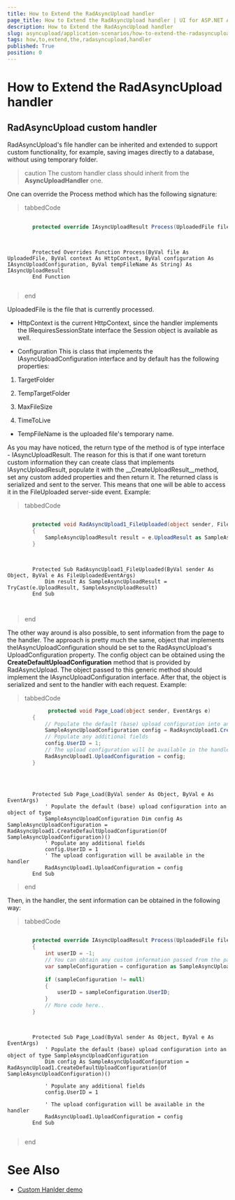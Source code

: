 ```yaml
---
title: How to Extend the RadAsyncUpload handler
page_title: How to Extend the RadAsyncUpload handler | UI for ASP.NET AJAX Documentation
description: How to Extend the RadAsyncUpload handler
slug: asyncupload/application-scenarios/how-to-extend-the-radasyncupload-handler
tags: how,to,extend,the,radasyncupload,handler
published: True
position: 0
---
```


# How to Extend the RadAsyncUpload handler



## RadAsyncUpload custom handler



RadAsyncUpload's file handler can be inherited and extended to support custom functionality, for example, saving images directly to a database, without using temporary folder.

>caution The custom handler class should inherit from the __AsyncUploadHandler__ one.
>


One can override the Process method which has the following signature:

>tabbedCode

````C#
	     
		protected override IAsyncUploadResult Process(UploadedFile file, HttpContext context, IAsyncUploadConfiguration configuration, string tempFileName)
				
````



````VB.NET
	
	    Protected Overrides Function Process(ByVal file As UploadedFile, ByVal context As HttpContext, ByVal configuration As IAsyncUploadConfiguration, ByVal tempFileName As String) As IAsyncUploadResult
	    End Function
	
````


>end

UploadedFile is the file that is currently processed.

* HttpContext is the current HttpContext, since the handler implements the IRequiresSessionState interface the Session object is available as well.

* Configuration This is class that implements the IAsyncUploadConfiguration interface and by default has the following properties:

1. TargetFolder

1. TempTargetFolder

1. MaxFileSize

1. TimeToLive

* TempFileName is the uploaded file's temporary name.

As you may have noticed, the return type of the method is of type interface - IAsyncUploadResult. The reason for this is that if one want toreturn custom information they can create class that implements IAsyncUploadResult, populate it with the __CreateUploadResult<T>__method, set any custom added properties and then return it. The returned class is serialized and sent to the server. This means that one will be able to access it in the FileUploaded server-side event. Example:

>tabbedCode

````C#
	     
		protected void RadAsyncUpload1_FileUploaded(object sender, FileUploadedEventArgs e)
		{   
			SampleAsyncUploadResult result = e.UploadResult as SampleAsyncUploadResult;
		} 
				
````



````VB.NET
	
	    Protected Sub RadAsyncUpload1_FileUploaded(ByVal sender As Object, ByVal e As FileUploadedEventArgs)
	        Dim result As SampleAsyncUploadResult = TryCast(e.UploadResult, SampleAsyncUploadResult)
	    End Sub
	
	
````


>end

The other way around is also possible, to sent information from the page to the handler. The approach is pretty much the same, object that implements theIAsyncUploadConfiguration should be set to the RadAsyncUpload's UploadConfiguration property. The config object can be obtained using the __CreateDefaultUploadConfiguration<T>__ method that is provided by RadAsyncUpload. The object passed to this generic method should implement the IAsyncUploadConfiguration interface. After that, the object is serialized and sent to the handler with each request. Example:



>tabbedCode

````C#
	         protected void Page_Load(object sender, EventArgs e) 
	    {
	        // Populate the default (base) upload configuration into an object of type SampleAsyncUploadConfiguration      
	        SampleAsyncUploadConfiguration config = RadAsyncUpload1.CreateDefaultUploadConfiguration<SampleAsyncUploadConfiguration>(); 
	        // Populate any additional fields      
	        config.UserID = 1;
	        // The upload configuration will be available in the handler      
	        RadAsyncUpload1.UploadConfiguration = config;
	    }
				
````



````VB.NET
	
	
	    Protected Sub Page_Load(ByVal sender As Object, ByVal e As EventArgs)
	        ' Populate the default (base) upload configuration into an object of type 
	        SampleAsyncUploadConfiguration Dim config As SampleAsyncUploadConfiguration = RadAsyncUpload1.CreateDefaultUploadConfiguration(Of SampleAsyncUploadConfiguration)()
	        ' Populate any additional fields 
	        config.UserID = 1
	        ' The upload configuration will be available in the handler 
	        RadAsyncUpload1.UploadConfiguration = config
	    End Sub
````


>end

Then, in the handler, the sent information can be obtained in the following way:



>tabbedCode

````C#
	     
		protected override IAsyncUploadResult Process(UploadedFile file, HttpContext context, IAsyncUploadConfiguration configuration, string tempFileName) 
	    {         
	        int userID = -1;
	        // You can obtain any custom information passed from the page via casting the configuration parameter to your custom class    
	        var sampleConfiguration = configuration as SampleAsyncUploadConfiguration;    
	        
	        if (sampleConfiguration != null)    
	        {       
	            userID = sampleConfiguration.UserID;    
	        }          
	        // More code here.. 
	    }  
				
````



````VB.NET
	
	    Protected Sub Page_Load(ByVal sender As Object, ByVal e As EventArgs)
	        ' Populate the default (base) upload configuration into an object of type SampleAsyncUploadConfiguration
	        Dim config As SampleAsyncUploadConfiguration = RadAsyncUpload1.CreateDefaultUploadConfiguration(Of SampleAsyncUploadConfiguration)()
	
	        ' Populate any additional fields
	        config.UserID = 1
	
	        ' The upload configuration will be available in the handler
	        RadAsyncUpload1.UploadConfiguration = config
	    End Sub
	
````


>end

# See Also

 * [Custom Hanlder demo](http://demos.telerik.com/aspnet-ajax/upload/examples/async/imageuploader/defaultcs.aspx?product=asyncupload)
